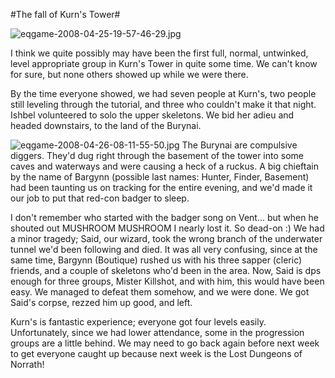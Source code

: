 #The fall of Kurn's Tower#

![eqgame-2008-04-25-19-57-46-29.jpg](http://westkarana.com/wp-content/uploads/2008/04/eqgame-2008-04-25-19-57-46-29.jpg)

I think we quite possibly may have been the first full, normal, untwinked, level appropriate group in Kurn's Tower in quite some time. We can't know for sure, but none others showed up while we were there.

By the time everyone showed, we had seven people at Kurn's, two people still leveling through the tutorial, and three who couldn't make it that night. Ishbel volunteered to solo the upper skeletons. We bid her adieu and headed downstairs, to the land of the Burynai.

![eqgame-2008-04-26-08-11-55-50.jpg](http://westkarana.com/wp-content/uploads/2008/04/eqgame-2008-04-26-08-11-55-50.jpg) The Burynai are compulsive diggers. They'd dug right through the basement of the tower into some caves and waterways and were causing a heck of a ruckus. A big chieftain by the name of Bargynn (possible last names: Hunter, Finder, Basement) had been taunting us on tracking for the entire evening, and we'd made it our job to put that red-con badger to sleep.

I don't remember who started with the badger song on Vent... but when he shouted out MUSHROOM MUSHROOM I nearly lost it. So dead-on :) We had a minor tragedy; Said, our wizard, took the wrong branch of the underwater tunnel we'd been following and died. It was all very confusing, since at the same time, Bargynn (Boutique) rushed us with his three sapper (cleric) friends, and a couple of skeletons who'd been in the area. Now, Said is dps enough for three groups, Mister Killshot, and with him, this would have been easy. We managed to defeat them somehow, and we were done. We got Said's corpse, rezzed him up good, and left.

Kurn's is fantastic experience; everyone got four levels easily. Unfortunately, since we had lower attendance, some in the progression groups are a little behind. We may need to go back again before next week to get everyone caught up because next week is the Lost Dungeons of Norrath!

